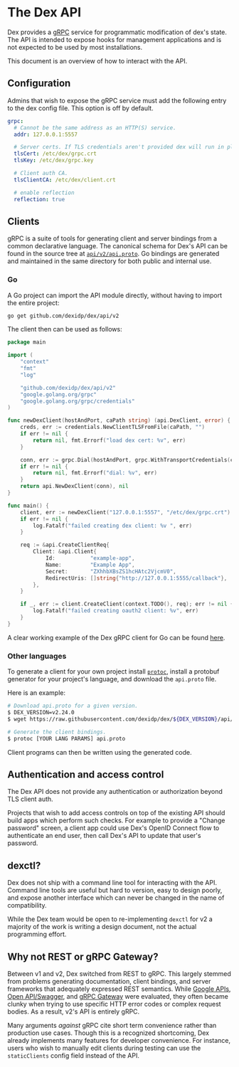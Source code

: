 # The Dex API

Dex provides a [gRPC](http://www.grpc.io/) service for programmatic modification of dex's state.
The API is intended to expose hooks for management applications and is not expected to be used by most installations.

This document is an overview of how to interact with the API.


## Configuration

Admins that wish to expose the gRPC service must add the following entry to the dex config file. This option is off by default.

```yaml
grpc:
  # Cannot be the same address as an HTTP(S) service.
  addr: 127.0.0.1:5557

  # Server certs. If TLS credentials aren't provided dex will run in plaintext (HTTP) mode.
  tlsCert: /etc/dex/grpc.crt
  tlsKey: /etc/dex/grpc.key

  # Client auth CA.
  tlsClientCA: /etc/dex/client.crt

  # enable reflection
  reflection: true
```


## Clients

gRPC is a suite of tools for generating client and server bindings from a common declarative language.
The canonical schema for Dex's API can be found in the source tree at [`api/v2/api.proto`](../api/v2/api.proto).
Go bindings are generated and maintained in the same directory for both public and internal use.


### Go

A Go project can import the API module directly, without having to import the entire project:

```bash
go get github.com/dexidp/dex/api/v2
```

The client then can be used as follows:

```go
package main

import (
    "context"
    "fmt"
    "log"

    "github.com/dexidp/dex/api/v2"
    "google.golang.org/grpc"
    "google.golang.org/grpc/credentials"
)

func newDexClient(hostAndPort, caPath string) (api.DexClient, error) {
    creds, err := credentials.NewClientTLSFromFile(caPath, "")
    if err != nil {
        return nil, fmt.Errorf("load dex cert: %v", err)
    }

    conn, err := grpc.Dial(hostAndPort, grpc.WithTransportCredentials(creds))
    if err != nil {
        return nil, fmt.Errorf("dial: %v", err)
    }
    return api.NewDexClient(conn), nil
}

func main() {
    client, err := newDexClient("127.0.0.1:5557", "/etc/dex/grpc.crt")
    if err != nil {
        log.Fatalf("failed creating dex client: %v ", err)
    }

    req := &api.CreateClientReq{
        Client: &api.Client{
            Id:           "example-app",
            Name:         "Example App",
            Secret:       "ZXhhbXBsZS1hcHAtc2VjcmV0",
            RedirectUris: []string{"http://127.0.0.1:5555/callback"},
        },
    }

    if _, err := client.CreateClient(context.TODO(), req); err != nil {
        log.Fatalf("failed creating oauth2 client: %v", err)
    }
}
```

A clear working example of the Dex gRPC client for Go can be found [here](../examples/grpc-client/README.md).


### Other languages

To generate a client for your own project install [`protoc`](https://github.com/google/protobuf/releases),
install a protobuf generator for your project's language, and download the `api.proto` file.

Here is an example:

```bash
# Download api.proto for a given version.
$ DEX_VERSION=v2.24.0
$ wget https://raw.githubusercontent.com/dexidp/dex/${DEX_VERSION}/api/v2/api.proto

# Generate the client bindings.
$ protoc [YOUR LANG PARAMS] api.proto
```

Client programs can then be written using the generated code.


## Authentication and access control

The Dex API does not provide any authentication or authorization beyond TLS client auth.

Projects that wish to add access controls on top of the existing API should build apps which perform such checks.
For example to provide a "Change password" screen, a client app could use Dex's OpenID Connect flow to authenticate an end user,
then call Dex's API to update that user's password.


## dexctl?

Dex does not ship with a command line tool for interacting with the API.
Command line tools are useful but hard to version, easy to design poorly,
and expose another interface which can never be changed in the name of compatibility.

While the Dex team would be open to re-implementing `dexctl` for v2 a majority of the work is writing a design document,
not the actual programming effort.


## Why not REST or gRPC Gateway?

Between v1 and v2, Dex switched from REST to gRPC. This largely stemmed from problems generating documentation,
client bindings, and server frameworks that adequately expressed REST semantics.
While [Google APIs](https://github.com/google/apis-client-generator), [Open API/Swagger](https://openapis.org/),
and [gRPC Gateway](https://github.com/grpc-ecosystem/grpc-gateway) were evaluated,
they often became clunky when trying to use specific HTTP error codes or complex request bodies.
As a result, v2's API is entirely gRPC.

Many arguments _against_ gRPC cite short term convenience rather than production use cases.
Though this is a recognized shortcoming, Dex already implements many features for developer convenience.
For instance, users who wish to manually edit clients during testing can use the `staticClients` config field instead of the API.
